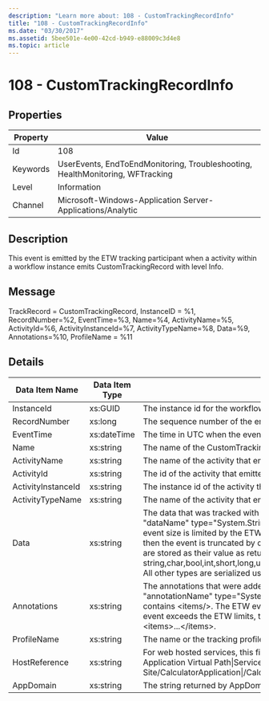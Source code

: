```yaml
---
description: "Learn more about: 108 - CustomTrackingRecordInfo"
title: "108 - CustomTrackingRecordInfo"
ms.date: "03/30/2017"
ms.assetid: 5bee501e-4e00-42cd-b949-e88009c3d4e8
ms.topic: article
---
```

# 108 - CustomTrackingRecordInfo

## Properties

| Property | Value |
| - | - |
|Id|108|  
|Keywords|UserEvents, EndToEndMonitoring, Troubleshooting, HealthMonitoring, WFTracking|  
|Level|Information|  
|Channel|Microsoft-Windows-Application Server-Applications/Analytic|  
  
## Description  

 This event is emitted by the ETW tracking participant when a activity within a workflow instance emits CustomTrackingRecord with level Info.  
  
## Message  

 TrackRecord = CustomTrackingRecord, InstanceID = %1, RecordNumber=%2, EventTime=%3,  Name=%4, ActivityName=%5, ActivityId=%6, ActivityInstanceId=%7, ActivityTypeName=%8, Data=%9, Annotations=%10, ProfileName = %11  
  
## Details  
  
|Data Item Name|Data Item Type|Description|  
|--------------------|--------------------|-----------------|  
|InstanceId|xs:GUID|The instance id for the workflow|  
|RecordNumber|xs:long|The sequence number of the emitted record|  
|EventTime|xs:dateTime|The time in UTC when the event was emitted|  
|Name|xs:string|The name of the CustomTrackingRecord|  
|ActivityName|xs:string|The name of the activity that emitted the CustomTrackingRecord|  
|ActivityId|xs:string|The id of the activity that emitted the CustomTrackingRecord|  
|ActivityInstanceId|xs:string|The instance id of the activity that emitted the CustomTrackingRecord|  
|ActivityTypeName|xs:string|The name of the activity that emitted the CustomTrackingRecord|  
|Data|xs:string|The data that was tracked with this event.  The values are stored in an xml element in the format \<items>\< item  name = "dataName" type="System.String">dataValue\</item>\</items>.  If no data was tracked then the string contains \<items/>. The ETW event size is limited by the ETW buffer size or the max payload for an ETW event. If the size of the event exceeds the ETW limits, then the event is truncated by dropping the annotations and replacing the data value with \<items>...\</items>.  The following types are stored as their value as returned by ToString(); string,char,bool,int,short,long,uint,ushort,ulong,System.Single,float,double,System.Guid,System.DateTimeOffset,System.DateTime.  All other types are serialized using System.Runtime.Serialization.NetDataContractSerializer.|  
|Annotations|xs:string|The annotations that were added to this event.  The values are stored in an xml element in the format \<items>\< item  name = "annotationName" type="System.String">annotationValue\</item>\</items>.  If no annotations are specified then the string contains \<items/>. The ETW event size is limited by the ETW buffer size or the max payload for an ETW event. If the size of the event exceeds the ETW limits, then the event is truncated by dropping the annotations and replacing the annotation value with \<items>...\</items>.|  
|ProfileName|xs:string|The name or the tracking profile that resulted in this event being emitted|  
|HostReference|xs:string|For web hosted services, this field uniquely identifies the service in the web hierarchy.  Its format is defined as 'Web Site Name Application Virtual Path&#124;Service Virtual Path&#124;ServiceName' Example: 'Default Web Site/CalculatorApplication&#124;/CalculatorService.svc&#124;CalculatorService'|  
|AppDomain|xs:string|The string returned by AppDomain.CurrentDomain.FriendlyName.|
